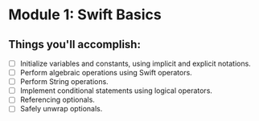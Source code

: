 # Module 1: Swift Basics


## Things you'll accomplish:

- [ ] Initialize variables and constants, using implicit and explicit notations.
- [ ] Perform algebraic operations using Swift operators.
- [ ] Perform String operations.
- [ ] Implement conditional statements using logical operators.
- [ ] Referencing optionals.
- [ ] Safely unwrap optionals.
